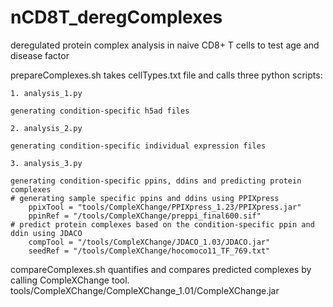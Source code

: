 # nCD8T_deregComplexes
deregulated protein complex analysis in naive CD8+ T cells to test age and disease factor

prepareComplexes.sh takes cellTypes.txt file and calls three python scripts:

	1. analysis_1.py
 
	generating condition-specific h5ad files
 
	2. analysis_2.py
 
	generating condition-specific individual expression files
 
	3. analysis_3.py
 
	generating condition-specific ppins, ddins and predicting protein complexes
 	# generating sample specific ppins and ddins using PPIXpress
    	ppixTool = "tools/CompleXChange/PPIXpress_1.23/PPIXpress.jar"
    	ppinRef = "/tools/CompleXChange/preppi_final600.sif"
	# predict protein complexes based on the condition-specific ppin and ddin using JDACO
    	compTool = "/tools/CompleXChange/JDACO_1.03/JDACO.jar"
    	seedRef = "/tools/CompleXChange/hocomoco11_TF_769.txt"
 
	
compareComplexes.sh quantifies and compares predicted complexes by calling CompleXChange tool.
	tools/CompleXChange/CompleXChange_1.01/CompleXChange.jar 
